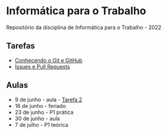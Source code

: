 # Informática para o Trabalho
Repositório da disciplina de Informática para o Trabalho - 2022

## Tarefas
- [Conhecendo o Git e GitHub](https://github.com/AnnyCaroline/informatica-para-trabalho/issues/1)
- [Issues e Pull Requests](https://github.com/AnnyCaroline/informatica-para-trabalho/issues/2)

## Aulas
- 9 de junho - aula - [Tarefa 2](https://github.com/AnnyCaroline/informatica-para-trabalho/issues/2) 
- 16 de junho - feriado
- 23 de junho - P1 prática
- 30 de junho - aula
- 7 de julho - P1 teórica
